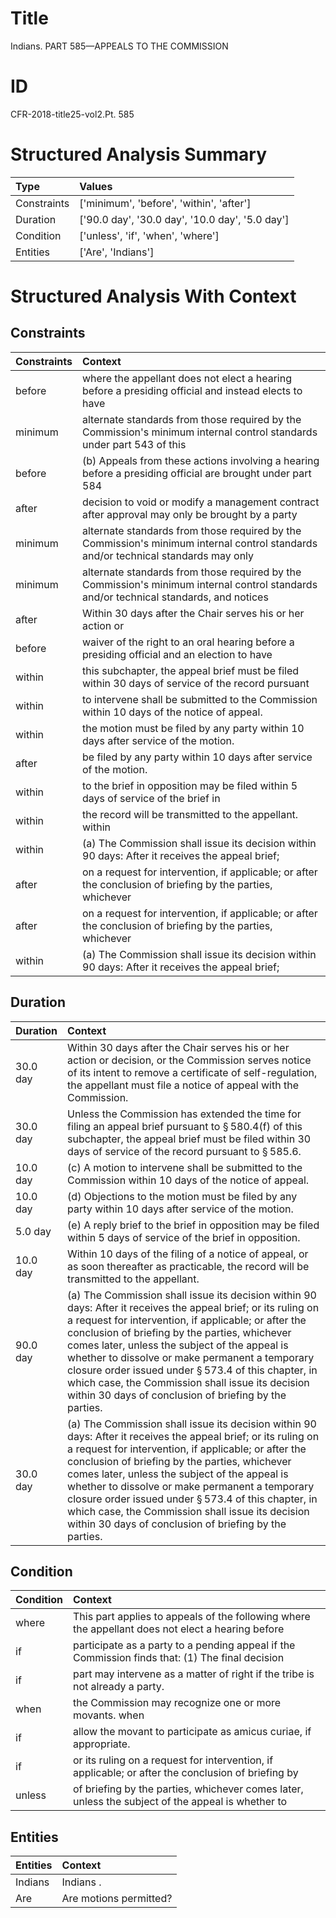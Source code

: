 # Title

 Indians. PART 585—APPEALS TO THE COMMISSION


# ID

 CFR-2018-title25-vol2.Pt. 585


# Structured Analysis Summary

| Type        | Values                                          |
|:------------|:------------------------------------------------|
| Constraints | ['minimum', 'before', 'within', 'after']        |
| Duration    | ['90.0 day', '30.0 day', '10.0 day', '5.0 day'] |
| Condition   | ['unless', 'if', 'when', 'where']               |
| Entities    | ['Are', 'Indians']                              |


# Structured Analysis With Context

 


## Constraints

| Constraints   | Context                                                                                                                                |
|:--------------|:---------------------------------------------------------------------------------------------------------------------------------------|
| before        | where the appellant does not elect a hearing before a presiding official and instead elects to have                                    |
| minimum       | alternate standards from those required by the Commission's minimum internal control standards under part 543 of this                  |
| before        | (b) Appeals from these actions involving a hearing  before a presiding official are brought under part 584                             |
| after         | decision to void or modify a management contract after approval may only be brought by a party                                         |
| minimum       | alternate standards from those required by the Commission's minimum internal control standards and/or technical standards may only     |
| minimum       | alternate standards from those required by the Commission's minimum internal control standards and/or technical standards, and notices |
| after         | Within 30 days  after the Chair serves his or her action or                                                                            |
| before        | waiver of the right to an oral hearing before a presiding official and an election to have                                             |
| within        | this subchapter, the appeal brief must be filed within 30 days of service of the record pursuant                                       |
| within        | to intervene shall be submitted to the Commission within  10 days of the notice of appeal.                                             |
| within        | the motion must be filed by any party within  10 days after service of the motion.                                                     |
| after         | be filed by any party within 10 days after  service of the motion.                                                                     |
| within        | to the brief in opposition may be filed within 5 days of service of the brief in                                                       |
| within        | the record will be transmitted to the appellant. within                                                                                |
| within        | (a) The Commission shall issue its decision  within 90 days: After it receives the appeal brief;                                       |
| after         | on a request for intervention, if applicable; or after the conclusion of briefing by the parties, whichever                            |
| after         | on a request for intervention, if applicable; or after the conclusion of briefing by the parties, whichever                            |
| within        | (a) The Commission shall issue its decision  within 90 days: After it receives the appeal brief;                                       |


## Duration

| Duration   | Context                                                                                                                                                                                                                                                                                                                                                                                                                                                                                                     |
|:-----------|:------------------------------------------------------------------------------------------------------------------------------------------------------------------------------------------------------------------------------------------------------------------------------------------------------------------------------------------------------------------------------------------------------------------------------------------------------------------------------------------------------------|
| 30.0 day   | Within 30 days after the Chair serves his or her action or decision, or the Commission serves notice of its intent to remove a certificate of self-regulation, the appellant must file a notice of appeal with the Commission.                                                                                                                                                                                                                                                                              |
| 30.0 day   | Unless the Commission has extended the time for filing an appeal brief pursuant to &#167;&#8201;580.4(f) of this subchapter, the appeal brief must be filed within 30 days of service of the record pursuant to &#167;&#8201;585.6.                                                                                                                                                                                                                                                                         |
| 10.0 day   | (c) A motion to intervene shall be submitted to the Commission within 10 days of the notice of appeal.                                                                                                                                                                                                                                                                                                                                                                                                      |
| 10.0 day   | (d) Objections to the motion must be filed by any party within 10 days after service of the motion.                                                                                                                                                                                                                                                                                                                                                                                                         |
| 5.0 day    | (e) A reply brief to the brief in opposition may be filed within 5 days of service of the brief in opposition.                                                                                                                                                                                                                                                                                                                                                                                              |
| 10.0 day   | Within 10 days of the filing of a notice of appeal, or as soon thereafter as practicable, the record will be transmitted to the appellant.                                                                                                                                                                                                                                                                                                                                                                  |
| 90.0 day   | (a) The Commission shall issue its decision within 90 days: After it receives the appeal brief; or its ruling on a request for intervention, if applicable; or after the conclusion of briefing by the parties, whichever comes later, unless the subject of the appeal is whether to dissolve or make permanent a temporary closure order issued under &#167;&#8201;573.4 of this chapter, in which case, the Commission shall issue its decision within 30 days of conclusion of briefing by the parties. |
| 30.0 day   | (a) The Commission shall issue its decision within 90 days: After it receives the appeal brief; or its ruling on a request for intervention, if applicable; or after the conclusion of briefing by the parties, whichever comes later, unless the subject of the appeal is whether to dissolve or make permanent a temporary closure order issued under &#167;&#8201;573.4 of this chapter, in which case, the Commission shall issue its decision within 30 days of conclusion of briefing by the parties. |


## Condition

| Condition   | Context                                                                                            |
|:------------|:---------------------------------------------------------------------------------------------------|
| where       | This part applies to appeals of the following where the appellant does not elect a hearing before  |
| if          | participate as a party to a pending appeal if the Commission finds that: (1) The final decision    |
| if          | part may intervene as a matter of right if  the tribe is not already a party.                      |
| when        | the Commission may recognize one or more movants. when                                             |
| if          | allow the movant to participate as amicus curiae, if  appropriate.                                 |
| if          | or its ruling on a request for intervention, if applicable; or after the conclusion of briefing by |
| unless      | of briefing by the parties, whichever comes later, unless the subject of the appeal is whether to  |


## Entities

| Entities   | Context                 |
|:-----------|:------------------------|
| Indians    | Indians .               |
| Are        | Are  motions permitted? |


